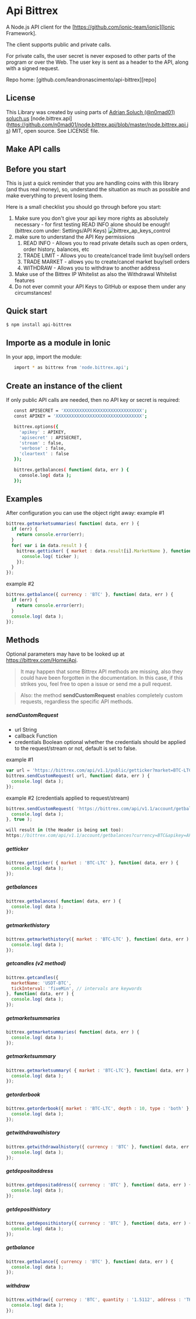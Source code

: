 # Api Bittrex

A Node.js API client for the [https://github.com/ionic-team/ionic][Ionic Framework].

The client supports public and private calls.

For private calls, the user secret is never exposed to other parts of the program or over the Web. The user key is sent as a header to the API, along with a signed request.

Repo home: [github.com/leandronascimento/api-bittrex][repo]


## License

This Library was created by using parts of [Adrian Soluch (@n0mad01)](https://github.com/n0mad01/) [soluch.us](http://soluch.us) [node.bittrex.api] (https://github.com/n0mad01/node.bittrex.api/blob/master/node.bittrex.api.js) MIT, open source. See LICENSE file.

## Make API calls

Before you start
----
This is just a quick reminder that you are handling coins with this library (and thus real money), so, understand the situation as much as possible and make everything to prevent losing them.

Here is a small checklist you should go through before you start:

1. Make sure you don't give your api key more rights as absolutely necessary - for first testing READ INFO alone should be enough! (bittrex.com under: Settings/API Keys)
![bittrex_ap_keys_control](https://user-images.githubusercontent.com/260321/29748739-a6c2c00e-8b1c-11e7-95ec-1b0221348235.png)
2. make sure to understand the API Key permissions
    1. READ INFO - Allows you to read private details such as open orders, order history, balances, etc
    2. TRADE LIMIT - Allows you to create/cancel trade limit buy/sell orders
    3. TRADE MARKET - allows you to create/cancel market buy/sell orders
    4. WITHDRAW - Allows you to withdraw to another address
3. Make use of the Bittrex IP Whitelist as also the Withdrawal Whitelist features
4. Do not ever commit your API Keys to GitHub or expose them under any circumstances!

Quick start
----
```sh
$ npm install api-bittrex
```

## Importe as a module in Ionic

In your app, import the module:
 ```sh
    import * as bittrex from 'node.bittrex.api';
```
## Create an instance of the client

If only public API calls are needed, then no API key or secret is required:
    
 ```sh   
    const APISECRET = 'XXXXXXXXXXXXXXXXXXXXXXXXXXXXXX';
    const APIKEY = 'XXXXXXXXXXXXXXXXXXXXXXXXXXXXXXXXX';

    bittrex.options({ 
      'apikey' : APIKEY, 
      'apisecret' : APISECRET, 
      'stream' : false, 
      'verbose' : false, 
      'cleartext' : false 
    });

    bittrex.getbalances( function( data, err ) {
      console.log( data );
    });
```
Examples
--
After configuration you can use the object right away:
example #1
```javascript
bittrex.getmarketsummaries( function( data, err ) {
  if (err) {
    return console.error(err);
  }
  for( var i in data.result ) {
    bittrex.getticker( { market : data.result[i].MarketName }, function( ticker ) {
      console.log( ticker );
    });
  }
});
```

example #2
```javascript
bittrex.getbalance({ currency : 'BTC' }, function( data, err ) {
  if (err) {
    return console.error(err);
  }
  console.log( data );
});
```


Methods
----

Optional parameters may have to be looked up at https://bittrex.com/Home/Api.

> It may happen that some Bittrex API methods are missing, also they could have been forgotten in the documentation. In this case, if this strikes you, feel free to open a issue or send me a pull request.

> Also: the method **sendCustomRequest** enables completely custom requests, regardless the specific API methods.

##### sendCustomRequest 
- url           String
- callback      Function
- credentials   Boolean     optional    whether the credentials should be applied to the request/stream or not, default is set to false.

example #1
```javascript
var url = 'https://bittrex.com/api/v1.1/public/getticker?market=BTC-LTC';
bittrex.sendCustomRequest( url, function( data, err ) {
  console.log( data );
});
```

example #2 (credentials applied to request/stream)
```javascript
bittrex.sendCustomRequest( 'https://bittrex.com/api/v1.1/account/getbalances?currency=BTC', function( data, err ) {
  console.log( data );
}, true );

will result in (the Header is being set too):
https://bittrex.com/api/v1.1/account/getbalances?currency=BTC&apikey=API_KEY&nonce=4456490600
```

##### getticker
```javascript
bittrex.getticker( { market : 'BTC-LTC' }, function( data, err ) {
  console.log( data );
});
```

##### getbalances
```javascript
bittrex.getbalances( function( data, err ) {
  console.log( data );
});
```

##### getmarkethistory
```javascript
bittrex.getmarkethistory({ market : 'BTC-LTC' }, function( data, err ) {
  console.log( data );
});
```

##### getcandles (v2 method)
```javascript
bittrex.getcandles({
  marketName: 'USDT-BTC',
  tickInterval: 'fiveMin', // intervals are keywords
}, function( data, err ) {
  console.log( data );
});
```

##### getmarketsummaries
```javascript
bittrex.getmarketsummaries( function( data, err ) {
  console.log( data );
});
```

##### getmarketsummary
```javascript
bittrex.getmarketsummary( { market : 'BTC-LTC'}, function( data, err ) {
  console.log( data );
});
```

##### getorderbook
```javascript
bittrex.getorderbook({ market : 'BTC-LTC', depth : 10, type : 'both' }, function( data, err ) {
  console.log( data );
});
```

##### getwithdrawalhistory
```javascript
bittrex.getwithdrawalhistory({ currency : 'BTC' }, function( data, err ) {
  console.log( data );
});
```

##### getdepositaddress
```javascript
bittrex.getdepositaddress({ currency : 'BTC' }, function( data, err ) {
  console.log( data );
});
```

##### getdeposithistory
```javascript
bittrex.getdeposithistory({ currency : 'BTC' }, function( data, err ) {
  console.log( data );
});
```

##### getbalance
```javascript
bittrex.getbalance({ currency : 'BTC' }, function( data, err ) {
  console.log( data );
});
```

##### withdraw
```javascript
bittrex.withdraw({ currency : 'BTC', quantity : '1.5112', address : 'THE_ADDRESS' }, function( data, err ) {
  console.log( data );
});
```